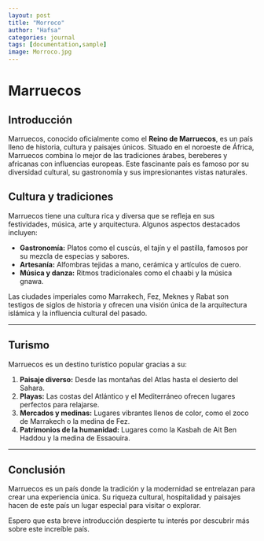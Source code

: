 ```yaml
---
layout: post
title: "Morroco"
author: "Hafsa"
categories: journal
tags: [documentation,sample]
image: Morroco.jpg
---
```


# Marruecos  

## Introducción  

Marruecos, conocido oficialmente como el **Reino de Marruecos**, es un país lleno de historia, cultura y paisajes únicos. Situado en el noroeste de África, Marruecos combina lo mejor de las tradiciones árabes, bereberes y africanas con influencias europeas. Este fascinante país es famoso por su diversidad cultural, su gastronomía y sus impresionantes vistas naturales.  


## Cultura y tradiciones  

Marruecos tiene una cultura rica y diversa que se refleja en sus festividades, música, arte y arquitectura. Algunos aspectos destacados incluyen:  

- **Gastronomía:** Platos como el cuscús, el tajín y el pastilla, famosos por su mezcla de especias y sabores.  
- **Artesanía:** Alfombras tejidas a mano, cerámica y artículos de cuero.  
- **Música y danza:** Ritmos tradicionales como el chaabi y la música gnawa.  

Las ciudades imperiales como Marrakech, Fez, Meknes y Rabat son testigos de siglos de historia y ofrecen una visión única de la arquitectura islámica y la influencia cultural del pasado.  

---

## Turismo  

Marruecos es un destino turístico popular gracias a su:  

1. **Paisaje diverso:** Desde las montañas del Atlas hasta el desierto del Sahara.  
2. **Playas:** Las costas del Atlántico y el Mediterráneo ofrecen lugares perfectos para relajarse.  
3. **Mercados y medinas:** Lugares vibrantes llenos de color, como el zoco de Marrakech o la medina de Fez.  
4. **Patrimonios de la humanidad:** Lugares como la Kasbah de Ait Ben Haddou y la medina de Essaouira.  

---

## Conclusión  

Marruecos es un país donde la tradición y la modernidad se entrelazan para crear una experiencia única. Su riqueza cultural, hospitalidad y paisajes hacen de este país un lugar especial para visitar o explorar.  

Espero que esta breve introducción despierte tu interés por descubrir más sobre este increíble país.  
